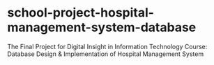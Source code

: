 # school-project-hospital-management-system-database
The Final Project for Digital Insight in Information Technology Course: Database Design &amp; Implementation of Hospital Management System
